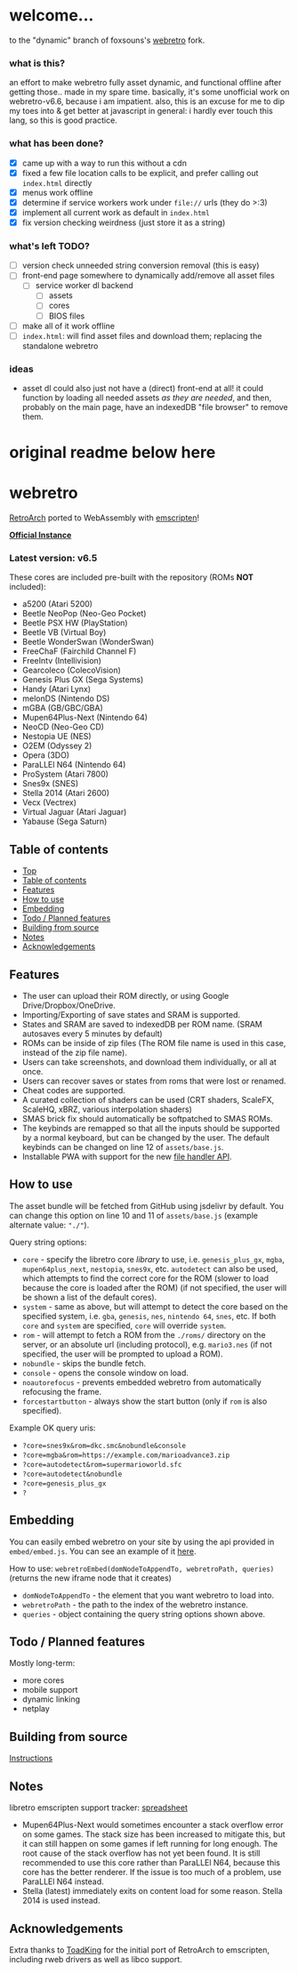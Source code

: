 # welcome... 

to the "dynamic" branch of foxsouns's [webretro](https://github.com/BinBashBanana/webretro) fork.

### what is this?

an effort to make webretro fully asset dynamic, and functional offline after getting those.. made in my spare time. basically, it's some unofficial work on webretro-v6.6, because i am impatient. also, this is an excuse for me to dip my toes into & get better at javascript in general: i hardly ever touch this lang, so this is good practice.

### what has been done?

- [x] came up with a way to run this without a cdn
- [x] fixed a few file location calls to be explicit, and prefer calling out `index.html` directly
- [x] menus work offline
- [x] determine if service workers work under `file://` urls (they do >:3)
- [x] implement all current work as default in `index.html`
- [x] fix version checking weirdness (just store it as a string)

### what's left TODO?

- [ ] version check unneeded string conversion removal (this is easy)
- [ ] front-end page somewhere to dynamically add/remove all asset files
    - [ ] service worker dl backend
        - [ ] assets
        - [ ] cores
        - [ ] BIOS files
- [ ] make all of it work offline
- [ ] `index.html`: will find asset files and download them; replacing the standalone webretro

### ideas

- asset dl could also just not have a (direct) front-end at all! it could function by loading all needed assets _as they are needed_, and then, probably on the main page, have an indexedDB "file browser" to remove them.

# original readme below here

# webretro
[RetroArch](https://github.com/libretro) ported to WebAssembly with [emscripten](https://emscripten.org/)!

[**Official Instance**](https://binbashbanana.github.io/webretro/)

### Latest version: v6.5

These cores are included pre-built with the repository (ROMs **NOT** included):
* a5200 (Atari 5200)
* Beetle NeoPop (Neo-Geo Pocket)
* Beetle PSX HW (PlayStation)
* Beetle VB (Virtual Boy)
* Beetle WonderSwan (WonderSwan)
* FreeChaF (Fairchild Channel F)
* FreeIntv (Intellivision)
* Gearcoleco (ColecoVision)
* Genesis Plus GX (Sega Systems)
* Handy (Atari Lynx)
* melonDS (Nintendo DS)
* mGBA (GB/GBC/GBA)
* Mupen64Plus-Next (Nintendo 64)
* NeoCD (Neo-Geo CD)
* Nestopia UE (NES)
* O2EM (Odyssey 2)
* Opera (3DO)
* ParaLLEl N64 (Nintendo 64)
* ProSystem (Atari 7800)
* Snes9x (SNES)
* Stella 2014 (Atari 2600)
* Vecx (Vectrex)
* Virtual Jaguar (Atari Jaguar)
* Yabause (Sega Saturn)

## Table of contents
* [Top](#webretro)
* [Table of contents](#table-of-contents)
* [Features](#features)
* [How to use](#how-to-use)
* [Embedding](#embedding)
* [Todo / Planned features](#todo-planned-features)
* [Building from source](#building-from-source)
* [Notes](#notes)
* [Acknowledgements](#acknowledgements)

## Features

* The user can upload their ROM directly, or using Google Drive/Dropbox/OneDrive.
* Importing/Exporting of save states and SRAM is supported.
* States and SRAM are saved to indexedDB per ROM name. (SRAM autosaves every 5 minutes by default)
* ROMs can be inside of zip files (The ROM file name is used in this case, instead of the zip file name).
* Users can take screenshots, and download them individually, or all at once.
* Users can recover saves or states from roms that were lost or renamed.
* Cheat codes are supported.
* A curated collection of shaders can be used (CRT shaders, ScaleFX, ScaleHQ, xBRZ, various interpolation shaders)
* SMAS brick fix should automatically be softpatched to SMAS ROMs.
* The keybinds are remapped so that all the inputs should be supported by a normal keyboard, but can be changed by the user. The default keybinds can be changed on line 12 of `assets/base.js`.
* Installable PWA with support for the new [file handler API](https://developer.chrome.com/blog/new-in-chrome-102/#file-handlers).

## How to use

The asset bundle will be fetched from GitHub using jsdelivr by default. You can change this option on line 10 and 11 of `assets/base.js` (example alternate value: `"./"`).

Query string options:
* `core` - specify the libretro core *library* to use, i.e. `genesis_plus_gx`, `mgba`, `mupen64plus_next`, `nestopia`, `snes9x`, etc. `autodetect` can also be used, which attempts to find the correct core for the ROM (slower to load because the core is loaded after the ROM) (if not specified, the user will be shown a list of the default cores).
* `system` - same as above, but will attempt to detect the core based on the specified system, i.e. `gba`, `genesis`, `nes`, `nintendo 64`, `snes`, etc. If both `core` and `system` are specified, `core` will override `system`.
* `rom` - will attempt to fetch a ROM from the `./roms/` directory on the server, or an absolute url (including protocol), e.g. `mario3.nes` (if not specified, the user will be prompted to upload a ROM).
* `nobundle` - skips the bundle fetch.
* `console` - opens the console window on load.
* `noautorefocus` - prevents embedded webretro from automatically refocusing the frame.
* `forcestartbutton` - always show the start button (only if `rom` is also specified).

Example OK query uris:
* `?core=snes9x&rom=dkc.smc&nobundle&console`
* `?core=mgba&rom=https://example.com/marioadvance3.zip`
* `?core=autodetect&rom=supermarioworld.sfc`
* `?core=autodetect&nobundle`
* `?core=genesis_plus_gx`
* `?`

## Embedding

You can easily embed webretro on your site by using the api provided in `embed/embed.js`. You can see an example of it [here](https://binbashbanana.github.io/webretro/embed/embed-example.html).

How to use: `webretroEmbed(domNodeToAppendTo, webretroPath, queries)` (returns the new iframe node that it creates)
* `domNodeToAppendTo` - the element that you want webretro to load into.
* `webretroPath` - the path to the index of the webretro instance.
* `queries` - object containing the query string options shown above.

## Todo / Planned features

Mostly long-term:

* more cores
* mobile support
* dynamic linking
* netplay

## Building from source

[Instructions](./source#readme)

## Notes

libretro emscripten support tracker: [spreadsheet](https://docs.google.com/spreadsheets/d/13Lse1ipcUIBb8drVyIl6NKNliW5fFXyfkpJnxb2h1SE)

* Mupen64Plus-Next would sometimes encounter a stack overflow error on some games. The stack size has been increased to mitigate this, but it can still happen on some games if left running for long enough. The root cause of the stack overflow has not yet been found. It is still recommended to use this core rather than ParaLLEl N64, because this core has the better renderer. If the issue is too much of a problem, use ParaLLEl N64 instead.
* Stella (latest) immediately exits on content load for some reason. Stella 2014 is used instead.

## Acknowledgements

Extra thanks to [ToadKing](https://github.com/ToadKing) for the initial port of RetroArch to emscripten, including rweb drivers as well as libco support.

